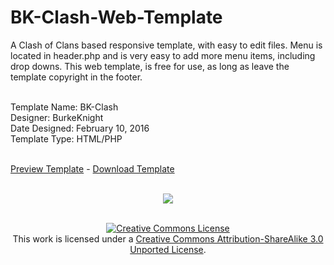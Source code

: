 # BK-Clash-Web-Template<br />
A Clash of Clans based responsive template, with easy to edit files. Menu is located in header.php and is very easy to add more menu items, including drop downs. This web template, is free for use, as long as leave the template copyright in the footer.<br /><br />

Template Name: BK-Clash<br />
Designer: BurkeKnight<br />
Date Designed: February 10, 2016<br />
Template Type: HTML/PHP<br /><br />

<a href="http://www.burkeknight.com/demos/bkdark/" target="_blank">Preview Template</a> - <a href="https://github.com/BurkeKnight-Enterprises/BK-Clash-Web-Template/releases/download/1.0/BK-Clash-Web-Template.zip">Download Template</a><br /><br />

<div align="center"><img src="http://bkd.pw/bkt/BK_Clash_Template.jpg" /><br /><br />

<a rel="license" href="http://creativecommons.org/licenses/by-sa/3.0/deed.en_US"><img alt="Creative Commons License" style="border-width:0" src="http://i.creativecommons.org/l/by-sa/3.0/88x31.png" /></a><br />This work is licensed under a <a rel="license" href="http://creativecommons.org/licenses/by-sa/3.0/deed.en_US">Creative Commons Attribution-ShareAlike 3.0 Unported License</a>.</div>
